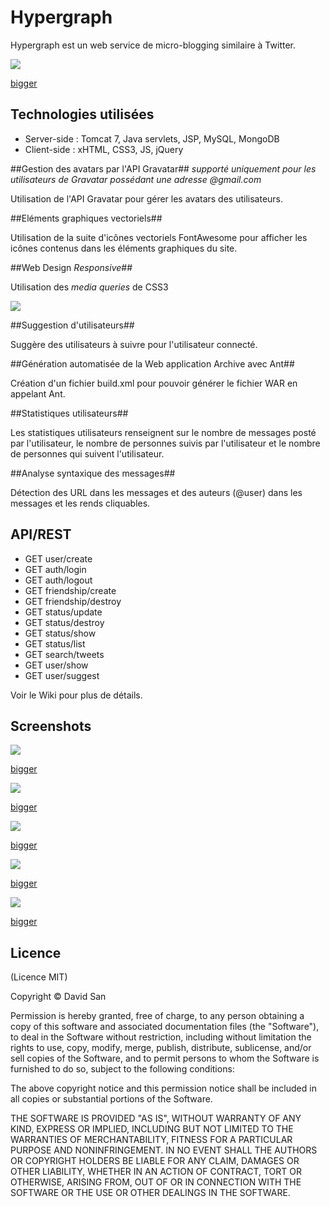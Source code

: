# Hypergraph

Hypergraph est un web service de micro-blogging similaire à Twitter.



![](img/screen-main-min.png)

[bigger](img/screen-main.png)

## Technologies utilisées

* Server-side : Tomcat 7, Java servlets, JSP, MySQL, MongoDB
* Client-side : xHTML, CSS3, JS, jQuery

##Gestion des avatars par l'API Gravatar##
*supporté uniquement pour les utilisateurs de Gravatar possédant une adresse @gmail.com*

Utilisation de l'API Gravatar pour gérer les avatars des utilisateurs.

##Eléments graphiques vectoriels##

Utilisation de la suite d'icônes vectoriels FontAwesome pour afficher les icônes contenus dans les éléments graphiques du site. 

##Web Design *Responsive*##

Utilisation des *media queries* de CSS3

![](img/screen-mobile.png)

##Suggestion d'utilisateurs##

Suggère des utilisateurs à suivre pour l'utilisateur connecté.

##Génération automatisée de la Web application Archive avec Ant##

Création d'un fichier build.xml pour pouvoir générer le fichier WAR en appelant Ant.

##Statistiques utilisateurs##

Les statistiques utilisateurs renseignent sur le nombre de messages posté par l'utilisateur, le nombre de personnes suivis par l'utilisateur et le nombre de personnes qui suivent l'utilisateur.

##Analyse syntaxique des messages##

Détection des URL dans les messages et des auteurs (@user) dans les messages et les rends cliquables.


## API/REST
* GET user/create
* GET auth/login
* GET auth/logout
* GET friendship/create
* GET friendship/destroy
* GET status/update
* GET status/destroy
* GET status/show
* GET status/list
* GET search/tweets
* GET user/show
* GET user/suggest

Voir le Wiki pour plus de détails.


## Screenshots

![](img/screen-welcome-min.png)

[bigger](img/screen-welcome.png)


![](img/screen-main-min.png)

[bigger](img/screen-main.png)


![](img/screen-self-min.png)

[bigger](img/screen-self.png)


![](img/screen-signup-min.png)

[bigger](img/screen-signup.png)


![](img/screen-login-min.png)

[bigger](img/screen-login.png)


## Licence

(Licence MIT)

Copyright © David San

Permission is hereby granted, free of charge, to any person obtaining a copy of this software and associated documentation files (the "Software"), to deal in the Software without restriction, including without limitation the rights to use, copy, modify, merge, publish, distribute, sublicense, and/or sell copies of the Software, and to permit persons to whom the Software is furnished to do so, subject to the following conditions:

The above copyright notice and this permission notice shall be included in all copies or substantial portions of the Software.

THE SOFTWARE IS PROVIDED "AS IS", WITHOUT WARRANTY OF ANY KIND, EXPRESS OR IMPLIED, INCLUDING BUT NOT LIMITED TO THE WARRANTIES OF MERCHANTABILITY, FITNESS FOR A PARTICULAR PURPOSE AND NONINFRINGEMENT. IN NO EVENT SHALL THE AUTHORS OR COPYRIGHT HOLDERS BE LIABLE FOR ANY CLAIM, DAMAGES OR OTHER LIABILITY, WHETHER IN AN ACTION OF CONTRACT, TORT OR OTHERWISE, ARISING FROM, OUT OF OR IN CONNECTION WITH THE SOFTWARE OR THE USE OR OTHER DEALINGS IN THE SOFTWARE.
